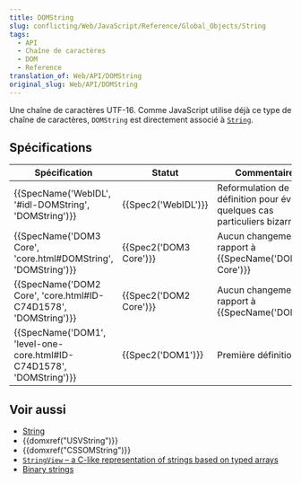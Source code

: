 ```yaml
---
title: DOMString
slug: conflicting/Web/JavaScript/Reference/Global_Objects/String
tags:
  - API
  - Chaîne de caractères
  - DOM
  - Reference
translation_of: Web/API/DOMString
original_slug: Web/API/DOMString
---
```

Une chaîne de caractères UTF-16. Comme JavaScript utilise déjà ce type de chaîne de caractères, `DOMString` est directement associé à [`String`](/en/JavaScript/Reference/Global_Objects/String).

## Spécifications

| Spécification                                                                                | Statut                       | Commentaires                                                                   |
| -------------------------------------------------------------------------------------------- | ---------------------------- | ------------------------------------------------------------------------------ |
| {{SpecName('WebIDL', '#idl-DOMString', 'DOMString')}}                     | {{Spec2('WebIDL')}}     | Reformulation de la définition pour éviter quelques cas particuliers bizarres. |
| {{SpecName('DOM3 Core', 'core.html#DOMString', 'DOMString')}}             | {{Spec2('DOM3 Core')}} | Aucun changement par rapport à {{SpecName('DOM2 Core')}}                |
| {{SpecName('DOM2 Core', 'core.html#ID-C74D1578', 'DOMString')}}         | {{Spec2('DOM2 Core')}} | Aucun changement par rapport à {{SpecName('DOM1')}}                    |
| {{SpecName('DOM1', 'level-one-core.html#ID-C74D1578', 'DOMString')}} | {{Spec2('DOM1')}}     | Première définition                                                            |

## Voir aussi

- [String](/fr/docs/Web/JavaScript/Reference/Objets_globaux/String)
- {{domxref("USVString")}}
- {{domxref("CSSOMString")}}
- [`StringView` – a C-like representation of strings based on typed arrays](/fr/Add-ons/Code_snippets/StringView)
- [Binary strings](/fr/docs/Web/API/DOMString/Binary)

